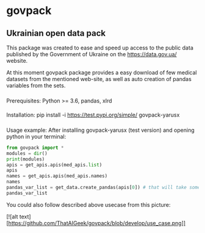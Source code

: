 # govpack
## Ukrainian open data pack
This package was created to ease and speed up access to the public data published by the Government of Ukraine on the https://data.gov.ua/ website.

At this moment govpack package provides a easy download of few medical datasets from the mentioned web-site, as well as auto creation of pandas variables from the sets.

###
Prerequisites:
Python >= 3.6, pandas, xlrd

####
Installation:
pip install -i https://test.pypi.org/simple/ govpack-yarusx

#####
Usage example:
After installing govpack-yarusx (test version) and opening python in your terminal:

```python
from govpack import *
modules = dir()
print(modules)
apis = get_apis.apis(med_apis.list)
apis
names = get_apis.apis(med_apis.names)
names
pandas_var_list = get_data.create_pandas(apis[0]) # that will take some time
pandas_var_list
```

You could also follow described above usecase from this picture:

[![alt text][https://github.com/ThatAIGeek/govpack/blob/develop/use_case.png]]
